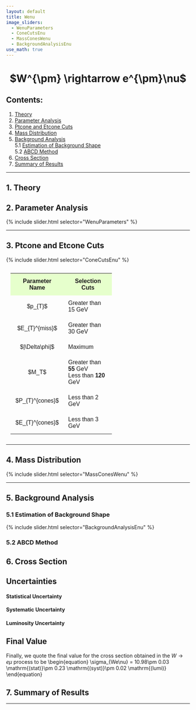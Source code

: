 ```yaml
---
layout: default
title: Wenu
image_sliders:
  - WenuParameters
  - ConeCutsEnu
  - MassConesWenu
  - BackgroundAnalysisEnu
use_math: true
---
```

<style>

	table, th, td {
    padding: 12px;
    font-family: Arial, Helvetica, sans-serif;
	}

</style>

<center> <h1> $W^{\pm} \rightarrow e^{\pm}\nu$ </h1> </center>


## Contents:
1. [Theory](#1-theory)
2. [Parameter Analysis](#2-parameter-analysis)
3. [Ptcone and Etcone Cuts](#3-ptcone-and-etcone-cuts)
4. [Mass Distribution](#4-mass-distribution)
5. [Background Analysis](#5-background-analysis)<br>
	5.1 [Estimation of Background Shape](#51-estimation-of-background-shape)<br>
	5.2 [ABCD Method](#52-abcd-method)
6. [Cross Section](#6-cross-sectionn)
7. [Summary of Results](#7-summary-of-results)

---

## 1. Theory



## 2. Parameter Analysis



{% include slider.html selector="WenuParameters" %}

---

## 3. Ptcone and Etcone Cuts

{% include slider.html selector="ConeCutsEnu" %}


<table style="width:60%" align="center">
  <tr>
    <th bgcolor="#e6ffcc">Parameter Name</th>
    <th bgcolor="#e6ffcc">Selection Cuts </th> 
  </tr>
                                               
  <tr>                                          
    <td align="center"> $p_{T}$ </td>
    <td> Greater than 15 GeV</td>
  </tr>

  <tr>                                          
    <td align="center"> $E_{T}^{miss}$ </td>
    <td> Greater than 30 GeV </td>
  </tr>

  <tr>                                          
    <td align="center"> $|\Delta\phi|$ </td>
    <td> Maximum</td>
  </tr>

  <tr>                                          
    <td align="center"> $M_T$ </td>
    <td> Greater than <b>55</b> GeV <br> Less than <b>120</b> GeV</td>
  </tr>

  <tr>                                          
    <td align="center"> $P_{T}^{cones}$ </td>
    <td> Less than 2 GeV</td>
  </tr>


  <tr>                                          
    <td align="center"> $E_{T}^{cones}$ </td>
    <td> Less than 3 GeV</td>
  </tr>

</table>

---

## 4. Mass Distribution

{% include slider.html selector="MassConesWenu" %}

---

## 5. Background Analysis

### 5.1 Estimation of Background Shape

{% include slider.html selector="BackgroundAnalysisEnu" %}

### 5.2 ABCD Method

## 6. Cross Section


## Uncertainties


#### Statistical Uncertainty


#### Systematic Uncertainty

#### Luminosity Uncertainty

## Final Value
Finally, we quote the final value for the cross section obtained in the $W\rightarrow e\mu$ process to be
\begin{equation}
\sigma_{We\nu} = 10.98\pm 0.03 \mathrm{(stat)}\pm 0.23 \mathrm{(syst)}\pm 0.02 \mathrm{(lumi)}
\end{equation}

## 7. Summary of Results
---
